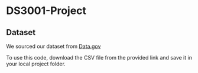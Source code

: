 # DS3001-Project

## Dataset
We sourced our dataset from [Data.gov](https://catalog.data.gov/dataset/crime-data-from-2020-to-present?fbclid=IwZXh0bgNhZW0CMTEAAR3zwULhon7uKIrjrk5cmj3fbks-cH6d7hEQV-mEsCTqTkWLIQOicIBSAss_aem_eVtZaueW3VLnZ2igZs9SvQ)

To use this code, download the CSV file from the provided link and save it in your local project folder.